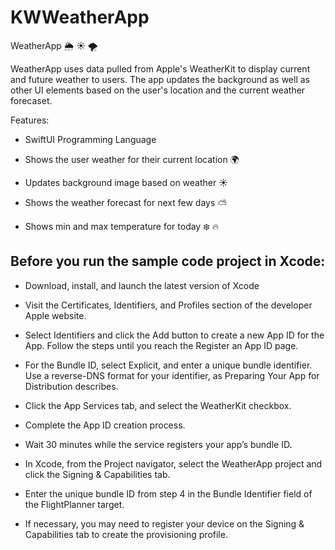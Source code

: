 # KWWeatherApp

WeatherApp
🌦️ ☀️ 🌪️

WeatherApp uses data pulled from Apple's WeatherKit to display current and future weather to users. The app updates the background as well as other UI elements based on the user's location and the current weather forecaset.

Features:

* SwiftUI Programming Language

* Shows the user weather for their current location 🌍

* Updates background image based on weather ☀️
  
* Shows the weather forecast for next few days ⛅
* Shows min and max temperature for today ❄️ 🔥


## Before you run the sample code project in Xcode:

* Download, install, and launch the latest version of Xcode

* Visit the Certificates, Identifiers, and Profiles section of the developer Apple website.

* Select Identifiers and click the Add button to create a new App ID for the App. Follow the steps until you reach the Register an App ID page.

* For the Bundle ID, select Explicit, and enter a unique bundle identifier. Use a reverse-DNS format for your identifier, as Preparing Your App for Distribution describes.

* Click the App Services tab, and select the WeatherKit checkbox.

* Complete the App ID creation process.

* Wait 30 minutes while the service registers your app’s bundle ID.

* In Xcode, from the Project navigator, select the WeatherApp project and click the Signing & Capabilities tab.

* Enter the unique bundle ID from step 4 in the Bundle Identifier field of the FlightPlanner target.

* If necessary, you may need to register your device on the Signing & Capabilities tab to create the provisioning profile.


